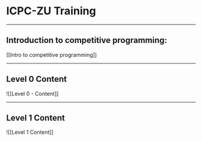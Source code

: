 # ICPC-ZU Training
***
## Introduction to competitive programming:
[[Intro to competitive programming]]
***
## Level 0 Content 
![[Level 0 - Content]]
***
## Level 1 Content 
![[Level 1 Content]]
